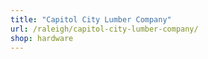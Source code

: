 ```yaml
---
title: "Capitol City Lumber Company"
url: /raleigh/capitol-city-lumber-company/
shop: hardware
---
```


